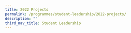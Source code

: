 ```yaml
---
title: 2022 Projects
permalink: /programmes/student-leadership/2022-projects/
description: ""
third_nav_title: Student Leadership
---
```

